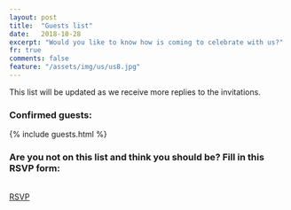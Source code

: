 ```yaml
---
layout: post
title:  "Guests list"
date:   2018-10-28
excerpt: "Would you like to know how is coming to celebrate with us?"
fr: true
comments: false
feature: "/assets/img/us/us8.jpg"
---
```


This list will be updated as we receive more replies to the invitations.


### Confirmed guests:

{% include guests.html %}

### Are you not on this list and think you should be? Fill in this RSVP form:
<br/>
<a href="https://helena-benoit.github.io//rsvp-fr/" class="btn zoombtn"> RSVP </a>